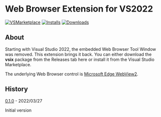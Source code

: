 # Web Browser Extension for VS2022

<!-- https://vsmarketplacebadge.apphb.com/ -->
[![VSMarketplace](https://vsmarketplacebadge.apphb.com/version-short/odalet.webbrowserforvs2022.svg)](https://marketplace.visualstudio.com/items?itemName=odalet.webbrowserforvs2022) [![Installs](https://vsmarketplacebadge.apphb.com/installs-short/odalet.webbrowserforvs2022.svg)](https://marketplace.visualstudio.com/items?itemName=odalet.webbrowserforvs2022) [![Downloads](https://vsmarketplacebadge.apphb.com/downloads-short/odalet.webbrowserforvs2022.svg)](https://marketplace.visualstudio.com/items?itemName=odalet.webbrowserforvs2022)

## About

Starting with Visual Studio 2022, the embedded Web Browser Tool Window was removed. This extension brings it back. You can either download the **vsix** package from the Releases tab here or install it from the Visual Studio Marketplace.

The underlying Web Browser control is [Microsoft Edge WebView2](https://docs.microsoft.com/en-us/microsoft-edge/webview2/).

## History

[0.1.0](https://github.com/odalet/VSWebBrowserExtension/releases/tag/v0.1.0) - 2022/03/27

Initial version
